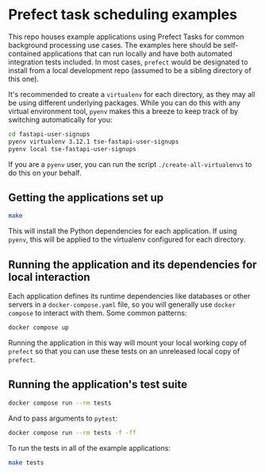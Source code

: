 # Prefect task scheduling examples

This repo houses example applications using Prefect Tasks for common background
processing use cases.  The examples here should be self-contained applications that can
run locally and have both automated integration tests included.  In most cases,
`prefect` would be designated to install from a local development repo (assumed to be
a sibling directory of this one).

It's recommended to create a `virtualenv` for each directory, as they may all be using
different underlying packages.  While you can do this with any virtual environment
tool, `pyenv` makes this a breeze to keep track of by switching automatically for you:

```bash
cd fastapi-user-signups
pyenv virtualenv 3.12.1 tse-fastapi-user-signups
pyenv local tse-fastapi-user-signups
```

If you are a `pyenv` user, you can run the script `./create-all-virtualenvs` to do this
on your behalf.

## Getting the applications set up

```bash
make
```

This will install the Python dependencies for each application.  If using `pyenv`, this
will be applied to the virtualenv configured for each directory.

## Running the application and its dependencies for local interaction

Each application defines its runtime dependencies like databases or other servers in a
`docker-compose.yaml` file, so you will generally use `docker compose` to interact with
them.  Some common patterns:

```bash
docker compose up
```

Running the application in this way will mount your local working copy of `prefect` so
that you can use these tests on an unreleased local copy of `prefect`.

## Running the application's test suite

```bash
docker compose run --rm tests
```

And to pass arguments to `pytest`:

```bash
docker compose run --rm tests -f -ff
```

To run the tests in all of the example applications:

```bash
make tests
```
